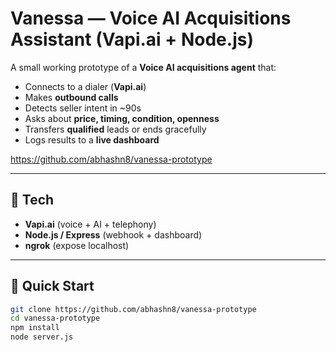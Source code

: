 # Vanessa — Voice AI Acquisitions Assistant (Vapi.ai + Node.js)

A small working prototype of a **Voice AI acquisitions agent** that:
- Connects to a dialer (**Vapi.ai**)
- Makes **outbound calls**
- Detects seller intent in ~90s
- Asks about **price, timing, condition, openness**
- Transfers **qualified** leads or ends gracefully
- Logs results to a **live dashboard**

https://github.com/abhashn8/vanessa-prototype

---

## 🧰 Tech
- **Vapi.ai** (voice + AI + telephony)
- **Node.js / Express** (webhook + dashboard)
- **ngrok** (expose localhost)

---

## 🚀 Quick Start

```bash
git clone https://github.com/abhashn8/vanessa-prototype
cd vanessa-prototype
npm install
node server.js
